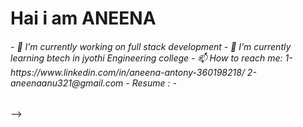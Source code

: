 <h1>Hai i am ANEENA </h1>
<h6>
- 🔭 I’m currently working on full stack development
- 🌱 I’m currently learning btech in jyothi Engineering college
- 📫 How to reach me: 1-https://www.linkedin.com/in/aneena-antony-360198218/
                       2-aneenaanu321@gmail.com
- Resume :<src="">
- 
  </h6>
-->

